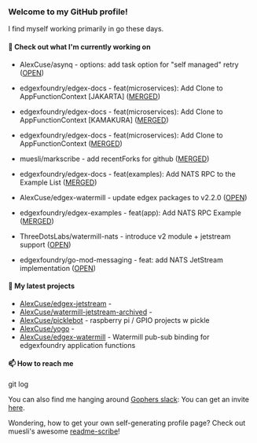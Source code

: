 ### Welcome to my GitHub profile!

I find myself working primarily in go these days.

#### 🔭 Check out what I'm currently working on

- AlexCuse/asynq - options: add task option for &#34;self managed&#34; retry ([OPEN](https://github.com/AlexCuse/asynq/pull/1))

- edgexfoundry/edgex-docs - feat(microservices): Add Clone to AppFunctionContext [JAKARTA] ([MERGED](https://github.com/edgexfoundry/edgex-docs/pull/771))

- edgexfoundry/edgex-docs - feat(microservices): Add Clone to AppFunctionContext [KAMAKURA] ([MERGED](https://github.com/edgexfoundry/edgex-docs/pull/770))

- edgexfoundry/edgex-docs - feat(microservices): Add Clone to AppFunctionContext ([MERGED](https://github.com/edgexfoundry/edgex-docs/pull/765))

- muesli/markscribe - add recentForks for github ([MERGED](https://github.com/muesli/markscribe/pull/43))

- edgexfoundry/edgex-docs - feat(examples): Add NATS RPC to the Example List ([MERGED](https://github.com/edgexfoundry/edgex-docs/pull/760))

- AlexCuse/edgex-watermill - update edgex packages to v2.2.0 ([OPEN](https://github.com/AlexCuse/edgex-watermill/pull/10))

- edgexfoundry/edgex-examples - feat(app): Add NATS RPC Example ([MERGED](https://github.com/edgexfoundry/edgex-examples/pull/115))

- ThreeDotsLabs/watermill-nats - introduce v2 module &#43; jetstream support ([OPEN](https://github.com/ThreeDotsLabs/watermill-nats/pull/8))

- edgexfoundry/go-mod-messaging - feat: add NATS JetStream implementation ([OPEN](https://github.com/edgexfoundry/go-mod-messaging/pull/137))


#### 🌱 My latest projects


- [AlexCuse/edgex-jetstream](https://github.com/AlexCuse/edgex-jetstream) - 
- [AlexCuse/watermill-jetstream-archived](https://github.com/AlexCuse/watermill-jetstream-archived) - 
- [AlexCuse/picklebot](https://github.com/AlexCuse/picklebot) - raspberry pi / GPIO projects w pickle
- [AlexCuse/yogo](https://github.com/AlexCuse/yogo) - 
- [AlexCuse/edgex-watermill](https://github.com/AlexCuse/edgex-watermill) - Watermill pub-sub binding for edgexfoundry application functions

#### 📫 How to reach me

git log

You can also find me hanging around [Gophers slack](https://gophers.slack.com/): You can get an invite [here](https://gophersinvite.herokuapp.com/).


Wondering, how to get your own self-generating profile page? 
Check out muesli's awesome [readme-scribe](https://github.com/muesli/readme-scribe)!
